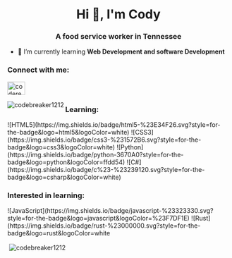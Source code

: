 <h1 align="center">Hi 👋, I'm Cody</h1>
<h3 align="center">A food service worker in Tennessee</h3>

- 🌱 I’m currently learning **Web Development and software Development**

<h3 align="left">Connect with me:</h3>
<p align="left">
<a href="https://www.linkedin.com/in/cody-owens-323929278/" target="blank"><img align="center" src="https://raw.githubusercontent.com/rahuldkjain/github-profile-readme-generator/master/src/images/icons/Social/linked-in-alt.svg" alt="codered062403" height="30" width="40" /></a>
</p>

<p><img align="left" src="https://github-readme-stats.vercel.app/api/top-langs?username=codebreaker1212&show_icons=true&locale=en&layout=compact" alt="codebreaker1212" /></p>

<h3 aling="left">Learning:</h3>
<p align="left">
  ![HTML5](https://img.shields.io/badge/html5-%23E34F26.svg?style=for-the-badge&logo=html5&logoColor=white)
  ![CSS3](https://img.shields.io/badge/css3-%231572B6.svg?style=for-the-badge&logo=css3&logoColor=white)
  ![Python](https://img.shields.io/badge/python-3670A0?style=for-the-badge&logo=python&logoColor=ffdd54)
  ![C#](https://img.shields.io/badge/c%23-%23239120.svg?style=for-the-badge&logo=csharp&logoColor=white)
</p>
<h3 aling="left">Interested in learning:</h3>
<p align="left">
  ![JavaScript](https://img.shields.io/badge/javascript-%23323330.svg?style=for-the-badge&logo=javascript&logoColor=%23F7DF1E)
  ![Rust](https://img.shields.io/badge/rust-%23000000.svg?style=for-the-badge&logo=rust&logoColor=white
</p>

<p>&nbsp;<img align="center" src="https://github-readme-stats.vercel.app/api?username=codebreaker1212&show_icons=true&locale=en" alt="codebreaker1212" /></p>
